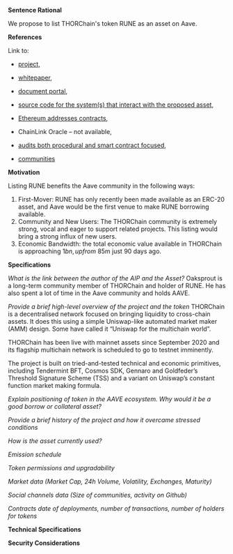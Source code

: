 **Sentence Rational**

We propose to list THORChain's token RUNE as an asset on Aave.

**References**

Link to:

- [project](https://thorchain.org),

- [whitepaper](https://rebase.foundation/network/thorchain/specification-document-walkthrough/whitepaper),

- [document portal](https://github.com/thorchain/Resources),

- [source code for the system(s) that interact with the proposed asset](https://gitlab.com/thorchain),

- [Ethereum addresses contracts](https://etherscan.io/address/0x3155ba85d5f96b2d030a4966af206230e46849cb),

- ChainLink Oracle – not available,

- [audits both procedural and smart contract focused](https://github.com/thorchain/Resources/tree/master/Audits),

- [communities](https://t.me/thorchain_org)

**Motivation**

Listing RUNE benefits the Aave community in the following ways:

1. First-Mover: RUNE has only recently been made available as an ERC-20 asset, and Aave would be the first venue to make RUNE borrowing available.
2. Community and New Users: The THORChain community is extremely strong, vocal and eager to support related projects. This listing would bring a strong influx of new users.
3. Economic Bandwidth: the total economic value available in THORChain is approaching $1bn, up from ~$85m just 90 days ago.

**Specifications**

_What is the link between the author of the AIP and the Asset?_ Oaksprout is a long-term community member of THORChain and holder of RUNE. He has also spent a lot of time in the Aave community and holds AAVE.

_Provide a brief high-level overview of the project and the token_
THORChain is a decentralised network focused on bringing liquidity to cross-chain assets. It does this using a simple Uniswap-like automated market maker (AMM) design. Some have called it “Uniswap for the multichain world”.

THORChain has been live with mainnet assets since September 2020 and its flagship multichain network is scheduled to go to testnet imminently.

The project is built on tried-and-tested technical and economic primitives, including Tendermint BFT, Cosmos SDK, Gennaro and Goldfeder’s Threshold Signature Scheme (TSS) and a variant on Uniswap’s constant function market making formula.

_Explain positioning of token in the AAVE ecosystem. Why would it be a good borrow or collateral asset?_

_Provide a brief history of the project and how it overcame stressed conditions_

_How is the asset currently used?_

_Emission schedule_

_Token permissions and upgradability_

_Market data (Market Cap, 24h Volume, Volatility, Exchanges, Maturity)_

_Social channels data (Size of communities, activity on Github)_

_Contracts date of deployments, number of transactions, number of holders for tokens_

**Technical Specifications**

**Security Considerations**
